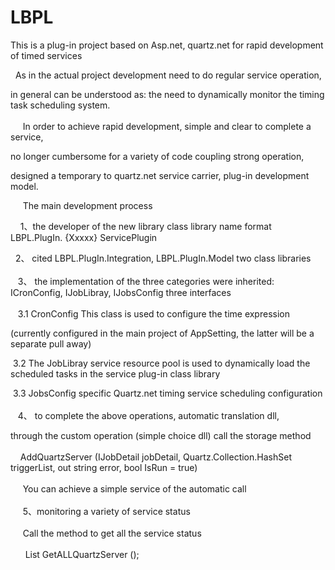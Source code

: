 # LBPL
This is a plug-in project based on Asp.net, quartz.net for rapid development of timed services<br>  

  As in the actual project development need to do regular service operation, <br>  
  
  in general can be understood as: the need to dynamically monitor the timing task scheduling system.<br>  
  
  In order to achieve rapid development, simple and clear to complete a service, <br>  
  
  no longer cumbersome for a variety of code coupling strong operation, <br>  
  
  designed a temporary to quartz.net service carrier, plug-in development model.  <br>  
  
  
  The main development process  <br>  
  
  
 1、the developer of the new library class library name format LBPL.PlugIn. {Xxxxx} ServicePlugin<br>  
 
  2、 cited LBPL.PlugIn.Integration, LBPL.PlugIn.Model two class libraries<br>  
 
 3、 the implementation of the three categories were inherited: ICronConfig, IJobLibray, IJobsConfig three interfaces<br>  
 
 3.1 CronConfig This class is used to configure the time expression <br>  
 
 (currently configured in the main project of AppSetting, the latter will be a separate pull away)<br>  

 3.2 The JobLibray service resource pool is used to dynamically load the scheduled tasks in the service plug-in class library<br>  

 3.3 JobsConfig specific Quartz.net timing service scheduling configuration<br>  
 
 4、 to complete the above operations, automatic translation dll,<br>  
 
 through the custom operation (simple choice dll) call the storage method<br>  
 
  AddQuartzServer (IJobDetail jobDetail, Quartz.Collection.HashSet <ITrigger> triggerList, out string error, bool IsRun = true)<br>  
  
  You can achieve a simple service of the automatic call<br>  
  
  5、monitoring a variety of service status<br>  
  
  Call the method to get all the service status<br>  
  
   List <JobsTrigger> GetALLQuartzServer ();<br>  
  
